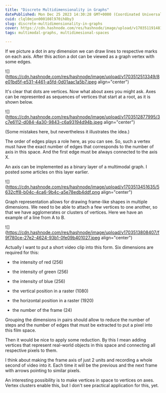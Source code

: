 ```yaml
---
title: "Discrete Multidimensionality in Graphs"
datePublished: Mon Dec 25 2023 14:30:28 GMT+0000 (Coordinated Universal Time)
cuid: clql0mjon000108l970ih8by3
slug: discrete-multidimensionality-in-graphs
cover: https://cdn.hashnode.com/res/hashnode/image/upload/v1703511914814/08dd7c3c-756a-4353-ac43-a735a154d1e0.jpeg
tags: multimodal-graphs, multidimesional-spaces

---
```


If we picture a dot in any dimension we can draw lines to respective marks on each axis. After this action a dot can be viewed as a graph vertex with some edges.

![](https://cdn.hashnode.com/res/hashnode/image/upload/v1703512513349/8e01bd5f-e531-4461-a5fd-0d01aac1a5b7.jpeg align="center")

It's clear that dots are vertices. Now what about axes you might ask. Axes can be represented as sequences of vertices that start at a root, as it is shown below.

![](https://cdn.hashnode.com/res/hashnode/image/upload/v1703512877995/3c7e6112-d084-4a30-9843-c6a93194d94b.jpeg align="center")

(Some mistakes here, but nevertheless it illustrates the idea.)

The order of edges plays a role here, as you can see. So, such a vertex must have the exact number of edges that corresponds to the number of axis in this space. And the first edge must be always connected to the axis X.

An axis can be implemented as a binary layer of a multimodal graph. I posted some articles on this layer earlier.

![](https://cdn.hashnode.com/res/hashnode/image/upload/v1703513451635/5632cff8-b04c-4ca6-9b4c-a5e78edb4ddf.png align="center")

Graph representation allows for drawing frame-like shapes in multiple dimensions. We need to be able to attach a few vertices to one another, so that we have agglomerates or clusters of vertices. Here we have an example of a line from A to B.

![](https://cdn.hashnode.com/res/hashnode/image/upload/v1703513808407/f9f780ce-27e2-4624-93b1-0fe09b401027.jpeg align="center")

Actually I want to put a short video clip into this form. Six dimensions are required for this:

* the intensity of red (256)
    
* the intensity of green (256)
    
* the intensity of blue (256)
    
* the vertical position in a raster (1080)
    
* the horizontal position in a raster (1920)
    
* the number of the frame (24)
    

Grouping the dimensions in pairs should allow to reduce the number of steps and the number of edges that must be extracted to put a pixel into this film space.

Then it would be nice to apply some reduction. By this I mean adding vertices that represent real-world objects in this space and connecting all respective pixels to them.

I think about making the frame axis of just 2 units and recording a whole second of video into it. Each time it will be the previous and the next frame with arrows pointing to similar pixels.

An interesting possibility is to make vertices in space to vertices on axes. Vertex clusters enable this, but I don't see practical application for this, yet.